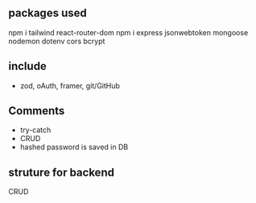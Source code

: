 ## packages used
npm i tailwind react-router-dom
npm i express jsonwebtoken mongoose nodemon dotenv cors bcrypt

## include
- zod, oAuth, framer, git/GitHub

## Comments
- try-catch 
- CRUD  
- hashed password is saved in DB

## struture for backend
 CRUD 
 <!-- creating the user model in mongoo and dont forgot to save the data after  -->